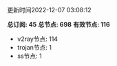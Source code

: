 更新时间2022-12-07 03:08:12

**总订阅: 45**
**总节点: 698**
**有效节点: 116**
- v2ray节点: 114
- trojan节点: 1
- ss节点: 1
